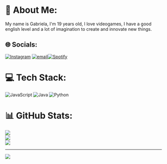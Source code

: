 # 💫 About Me:
My name is Gabriela, I'm 19 years old, I love videogames, I have a good english level and a lot of imagination to create and innovate new things. 


## 🌐 Socials:
[![Instagram](https://img.shields.io/badge/Instagram-%23E4405F.svg?logo=Instagram&logoColor=white)](https://instagram.com/ggukluvy_) [![email](https://img.shields.io/badge/Email-D14836?logo=gmail&logoColor=white)](mailto:GBELTRANACEVEDO21@GMAIL.COM)[![Spotify](https://novatoremusic.vercel.app/api/spotify)](https://open.spotify.com/user/uhx6q90et3cqsqamus28whgh3)

# 💻 Tech Stack:
![JavaScript](https://img.shields.io/badge/javascript-%23323330.svg?style=for-the-badge&logo=javascript&logoColor=%23F7DF1E) ![Java](https://img.shields.io/badge/java-%23ED8B00.svg?style=for-the-badge&logo=openjdk&logoColor=white) ![Python](https://img.shields.io/badge/python-3670A0?style=for-the-badge&logo=python&logoColor=ffdd54)
# 📊 GitHub Stats:
![](https://github-readme-stats.vercel.app/api?username=gbeltran65&theme=dark&hide_border=false&include_all_commits=false&count_private=false)<br/>
![](https://nirzak-streak-stats.vercel.app/?user=gbeltran65&theme=dark&hide_border=false)<br/>
![](https://github-readme-stats.vercel.app/api/top-langs/?username=gbeltran65&theme=dark&hide_border=false&include_all_commits=false&count_private=false&layout=compact)

---
[![](https://visitcount.itsvg.in/api?id=gbeltran65&icon=0&color=0)](https://visitcount.itsvg.in)

<!-- Proudly created with GPRM ( https://gprm.itsvg.in ) -->
